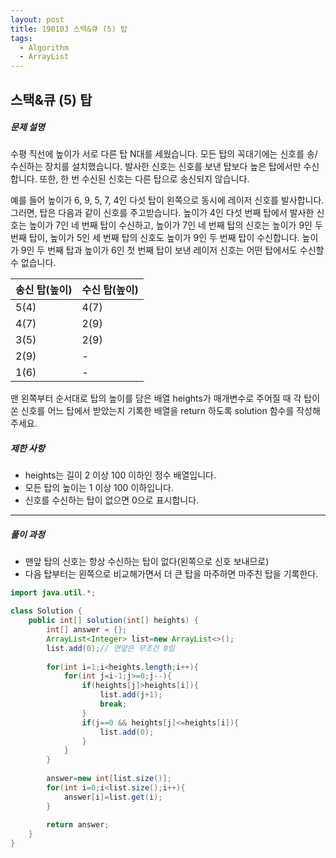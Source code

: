 ```yaml
---
layout: post
title: 190103 스택&큐 (5) 탑
tags:
  - Algorithm
  - ArrayList	
---
```

## 스택&큐 (5)  탑

##### 문제 설명

수평 직선에 높이가 서로 다른 탑 N대를 세웠습니다. 모든 탑의 꼭대기에는 신호를 송/수신하는 장치를 설치했습니다. 발사한 신호는 신호를 보낸 탑보다 높은 탑에서만 수신합니다. 또한, 한 번 수신된 신호는 다른 탑으로 송신되지 않습니다.

예를 들어 높이가 6, 9, 5, 7, 4인 다섯 탑이 왼쪽으로 동시에 레이저 신호를 발사합니다. 그러면, 탑은 다음과 같이 신호를 주고받습니다. 높이가 4인 다섯 번째 탑에서 발사한 신호는 높이가 7인 네 번째 탑이 수신하고, 높이가 7인 네 번째 탑의 신호는 높이가 9인 두 번째 탑이, 높이가 5인 세 번째 탑의 신호도 높이가 9인 두 번째 탑이 수신합니다. 높이가 9인 두 번째 탑과 높이가 6인 첫 번째 탑이 보낸 레이저 신호는 어떤 탑에서도 수신할 수 없습니다.

| 송신 탑(높이) | 수신 탑(높이) |
| ------------- | ------------- |
| 5(4)          | 4(7)          |
| 4(7)          | 2(9)          |
| 3(5)          | 2(9)          |
| 2(9)          | -             |
| 1(6)          | -             |

맨 왼쪽부터 순서대로 탑의 높이를 담은 배열 heights가 매개변수로 주어질 때 각 탑이 쏜 신호를 어느 탑에서 받았는지 기록한 배열을 return 하도록 solution 함수를 작성해주세요.

##### 제한 사항

- heights는 길이 2 이상 100 이하인 정수 배열입니다.
- 모든 탑의 높이는 1 이상 100 이하입니다.
- 신호를 수신하는 탑이 없으면 0으로 표시합니다.

------

##### 풀이 과정

- 맨앞 탑의 신호는 항상 수신하는 탑이 없다(왼쪽으로 신호 보내므로)
- 다음 탑부터는 왼쪽으로 비교해가면서 더 큰 탑을 마주하면 마주친 탑을 기록한다. 

```java
import java.util.*;

class Solution {
    public int[] solution(int[] heights) {
        int[] answer = {};
        ArrayList<Integer> list=new ArrayList<>();
        list.add(0);// 맨앞은 무조건 0임
        
        for(int i=1;i<heights.length;i++){
            for(int j=i-1;j>=0;j--){
                if(heights[j]>heights[i]){
                    list.add(j+1);
                    break;
                }
                if(j==0 && heights[j]<=heights[i]){
                    list.add(0);
                }
            }
        }
        
        answer=new int[list.size()];
        for(int i=0;i<list.size();i++){
            answer[i]=list.get(i);
        }
        
        return answer;
    }
}
```